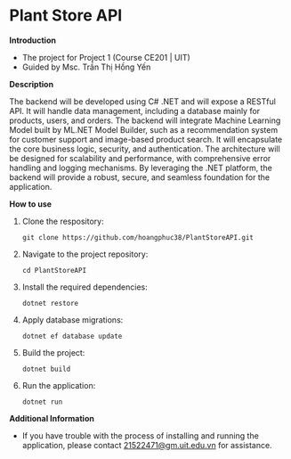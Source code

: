 # Plant Store API

**Introduction**

- The project for Project 1 (Course CE201 | UIT)
- Guided by Msc. Trần Thị Hồng Yến

**Description** 

The backend will be developed using C# .NET and will expose a RESTful API. It will handle data management, including a database mainly for products, users, and orders. The backend will integrate Machine Learning Model built by ML.NET Model Builder, such as a recommendation system for customer support and image-based product search. It will encapsulate the core business logic, security, and authentication. The architecture will be designed for scalability and performance, with comprehensive error handling and logging mechanisms. By leveraging the .NET platform, the backend will provide a robust, secure, and seamless foundation for the application.

**How to use**

  1. Clone the respository:

     ```
     git clone https://github.com/hoangphuc38/PlantStoreAPI.git
     ```
  2. Navigate to the project repository:

     ```
     cd PlantStoreAPI
     ```
  3. Install the required dependencies:

     ```
     dotnet restore
     ```
  4. Apply database migrations:

     ```
     dotnet ef database update
     ```
  5. Build the project:

     ```
     dotnet build
     ```
    
  6. Run the application:

     ```
     dotnet run
     ``` 

**Additional Information**

- If you have trouble with the process of installing and running the application, please contact 21522471@gm.uit.edu.vn for assistance.
